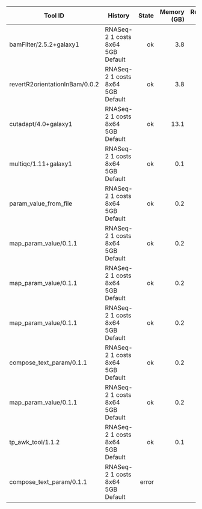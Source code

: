 | Tool ID | History | State | Memory (GB) | Runtime (sec)|
|---|---|---:|---:|---:|
| bamFilter/2.5.2+galaxy1 | RNASeq-2 1 costs 8x64 5GB Default | ok | 3.8 |   715 |
| revertR2orientationInBam/0.0.2 | RNASeq-2 1 costs 8x64 5GB Default | ok | 3.8 |   436 |
| cutadapt/4.0+galaxy1 | RNASeq-2 1 costs 8x64 5GB Default | ok | 13.1 |   403 |
| multiqc/1.11+galaxy1 | RNASeq-2 1 costs 8x64 5GB Default | ok | 0.1 |     7 |
| param_value_from_file | RNASeq-2 1 costs 8x64 5GB Default | ok | 0.2 |     4 |
| map_param_value/0.1.1 | RNASeq-2 1 costs 8x64 5GB Default | ok | 0.2 |     4 |
| map_param_value/0.1.1 | RNASeq-2 1 costs 8x64 5GB Default | ok | 0.2 |     4 |
| map_param_value/0.1.1 | RNASeq-2 1 costs 8x64 5GB Default | ok | 0.2 |     4 |
| compose_text_param/0.1.1 | RNASeq-2 1 costs 8x64 5GB Default | ok | 0.2 |     3 |
| map_param_value/0.1.1 | RNASeq-2 1 costs 8x64 5GB Default | ok | 0.2 |     3 |
| tp_awk_tool/1.1.2 | RNASeq-2 1 costs 8x64 5GB Default | ok | 0.1 |     1 |
| compose_text_param/0.1.1 | RNASeq-2 1 costs 8x64 5GB Default | error |  |  |

